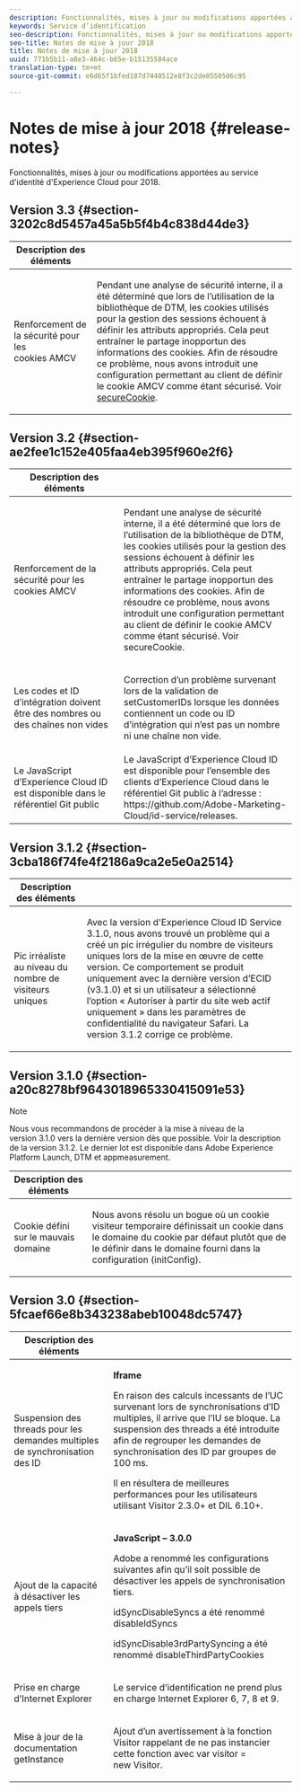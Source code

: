 ```yaml
---
description: Fonctionnalités, mises à jour ou modifications apportées au service d'identité d'Experience Cloud pour 2018.
keywords: Service d’identification
seo-description: Fonctionnalités, mises à jour ou modifications apportées au service d'identité d'Experience Cloud pour 2018.
seo-title: Notes de mise à jour 2018
title: Notes de mise à jour 2018
uuid: 771b5b11-a8e3-464c-b65e-b15135584ace
translation-type: tm+mt
source-git-commit: e6d65f1bfed187d7440512e8f3c2de0550506c95

---
```



# Notes de mise à jour 2018 {#release-notes}

Fonctionnalités, mises à jour ou modifications apportées au service d'identité d'Experience Cloud pour 2018.

## Version 3.3 {#section-3202c8d5457a45a5b5f4b4c838d44de3}

<table id="table_201417BD540E4EE69911AABE9BF77509"> 
 <thead> 
  <tr> 
   <th colname="col1" class="entry"> Description des éléments </th> 
   <th colname="col2" class="entry"> </th> 
  </tr>
 </thead>
 <tbody> 
  <tr> 
   <td colname="col1"> <p>Renforcement de la sécurité pour les cookies AMCV </p> </td> 
   <td colname="col2"> <p>Pendant une analyse de sécurité interne, il a été déterminé que lors de l’utilisation de la bibliothèque de DTM, les cookies utilisés pour la gestion des sessions échouent à définir les attributs appropriés. Cela peut entraîner le partage inopportun des informations des cookies. Afin de résoudre ce problème, nous avons introduit une configuration permettant au client de définir le cookie AMCV comme étant sécurisé. Voir <a href="/help/library/function-vars/securecookie.md" format="https" scope="external">secureCookie</a>. </p> </td> 
  </tr> 
 </tbody> 
</table>

## Version 3.2 {#section-ae2fee1c152e405faa4eb395f960e2f6}

<table id="table_6546F5C74E4742E4B5E9793BCEAB66FA"> 
 <thead> 
  <tr> 
   <th colname="col1" class="entry"> Description des éléments </th> 
   <th colname="col2" class="entry"> </th> 
  </tr>
 </thead>
 <tbody> 
  <tr> 
   <td colname="col1"> <p>Renforcement de la sécurité pour les cookies AMCV </p> </td> 
   <td colname="col2"> <p>Pendant une analyse de sécurité interne, il a été déterminé que lors de l’utilisation de la bibliothèque de DTM, les cookies utilisés pour la gestion des sessions échouent à définir les attributs appropriés. Cela peut entraîner le partage inopportun des informations des cookies. Afin de résoudre ce problème, nous avons introduit une configuration permettant au client de définir le cookie AMCV comme étant sécurisé. Voir secureCookie. </p> </td> 
  </tr> 
  <tr> 
   <td colname="col1"> <p>Les codes et ID d’intégration doivent être des nombres ou des chaînes non vides </p> </td> 
   <td colname="col2"> <p>Correction d’un problème survenant lors de la validation de setCustomerIDs lorsque les données contiennent un code ou ID d’intégration qui n’est pas un nombre ni une chaîne non vide. </p> </td> 
  </tr> 
  <tr> 
   <td colname="col1"> Le JavaScript d’Experience Cloud ID est disponible dans le référentiel Git public </td> 
   <td colname="col2"> Le JavaScript d’Experience Cloud ID est disponible pour l’ensemble des clients d’Experience Cloud dans le référentiel Git public à l’adresse : https://github.com/Adobe-Marketing-Cloud/id-service/releases. </td> 
  </tr> 
 </tbody> 
</table>

## Version 3.1.2 {#section-3cba186f74fe4f2186a9ca2e5e0a2514}

<table id="table_9FA4E20C996746A2A4219C9A0F759AD1"> 
 <thead> 
  <tr> 
   <th colname="col1" class="entry"> Description des éléments </th> 
   <th colname="col2" class="entry"> </th> 
  </tr>
 </thead>
 <tbody> 
  <tr> 
   <td colname="col1"> <p>Pic irréaliste au niveau du nombre de visiteurs uniques </p> </td> 
   <td colname="col2"> <p>Avec la version d'Experience Cloud ID Service 3.1.0, nous avons trouvé un problème qui a créé un pic irrégulier du nombre de visiteurs uniques lors de la mise en œuvre de cette version. Ce comportement se produit uniquement avec la dernière version d’ECID (v3.1.0) et si un utilisateur a sélectionné l’option « Autoriser à partir du site web actif uniquement » dans les paramètres de confidentialité du navigateur Safari. La version 3.1.2 corrige ce problème. </p> </td> 
  </tr> 
 </tbody> 
</table>

## Version 3.1.0 {#section-a20c8278bf9643018965330415091e53}

>[!NOTE]
>
>Nous vous recommandons de procéder à la mise à niveau de la version 3.1.0 vers la dernière version dès que possible. Voir la description de la version 3.1.2. Le dernier lot est disponible dans Adobe Experience Platform Launch, DTM et appmeasurement.

<table id="table_512039AFC4D34038B8F116B71EEEE7F6"> 
 <thead> 
  <tr> 
   <th colname="col1" class="entry"> Description des éléments </th> 
   <th colname="col2" class="entry"> </th> 
  </tr>
 </thead>
 <tbody> 
  <tr> 
   <td colname="col1"> <p>Cookie défini sur le mauvais domaine </p> </td> 
   <td colname="col2"> <p>Nous avons résolu un bogue où un cookie visiteur temporaire définissait un cookie dans le domaine du cookie par défaut plutôt que de le définir dans le domaine fourni dans la configuration (initConfig). </p> </td> 
  </tr> 
 </tbody> 
</table>

## Version 3.0 {#section-5fcaef66e8b343238abeb10048dc5747}

<table id="table_7E9224D6CC924A2DB5119171C9DC5443"> 
 <thead> 
  <tr> 
   <th colname="col1" class="entry"> Description des éléments </th> 
   <th colname="col2" class="entry"> </th> 
  </tr>
 </thead>
 <tbody> 
  <tr> 
   <td colname="col1"> <p>Suspension des threads pour les demandes multiples de synchronisation des ID </p> </td> 
   <td colname="col2"> <p><b>Iframe</b> </p> <p>En raison des calculs incessants de l’UC survenant lors de synchronisations d’ID multiples, il arrive que l’IU se bloque. La suspension des threads a été introduite afin de regrouper les demandes de synchronisation des ID par groupes de 100 ms. </p> <p>Il en résultera de meilleures performances pour les utilisateurs utilisant Visitor 2.3.0+ et DIL 6.10+. </p> </td> 
  </tr> 
  <tr> 
   <td colname="col1"> Ajout de la capacité à désactiver les appels tiers </td> 
   <td colname="col2"> <p><b>JavaScript – 3.0.0</b> </p> <p>Adobe a renommé les configurations suivantes afin qu’il soit possible de désactiver les appels de synchronisation tiers. </p> <p>idSyncDisableSyncs a été renommé disableIdSyncs </p> <p>idSyncDisable3rdPartySyncing a été renommé disableThirdPartyCookies </p> </td> 
  </tr> 
  <tr> 
   <td colname="col1"> <p>Prise en charge d’Internet Explorer </p> </td> 
   <td colname="col2"> <p>Le service d’identification ne prend plus en charge Internet Explorer 6, 7, 8 et 9. </p> </td> 
  </tr> 
  <tr> 
   <td colname="col1"> <p>Mise à jour de la documentation getInstance </p> </td> 
   <td colname="col2"> <p>Ajout d’un avertissement à la fonction Visitor rappelant de ne pas instancier cette fonction avec var visitor = new Visitor. </p> </td> 
  </tr> 
 </tbody> 
</table>

